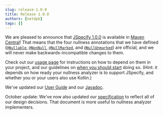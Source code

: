 ```yaml
---
slug: release-1.0.0
title: Release 1.0.0
authors: [netdpb]
tags: []
---
```


We are pleased to announce that
[JSpecify 1.0.0](https://github.com/jspecify/jspecify/releases/tag/v1.0.0) is
available in
[Maven Central](https://repo.maven.apache.org/maven2/org/jspecify/jspecify/1.0.0/)!
That means that the four nullness annotations that we have defined
([`@Nullable`](https://jspecify.dev/docs/api/org/jspecify/annotations/Nullable.html),
[`@NonNull`](https://jspecify.dev/docs/api/org/jspecify/annotations/NonNull.html),
[`@NullMarked`](https://jspecify.dev/docs/api/org/jspecify/annotations/NullMarked.html),
and
[`@NullUnmarked`](https://jspecify.dev/docs/api/org/jspecify/annotations/NullUnmarked.html))
are official, and we will never make backwards-incompatible changes to them.

Check out our [usage page](/docs/using) for instructions on how to depend on
them in your project, and our guidelines on
[when you should start](/docs/whether) doing so. (Hint: it depends on how ready
your nullness analyzer is to support JSpecify, and whether you or your users
also use Kotlin.)

We've updated our [User Guide](/docs/user-guide) and our
[Javadoc](https://jspecify.dev/docs/api/).

October update: We've now also updated our [specification](/docs/spec) to
reflect all of our design decisions. That document is more useful to nullness
analyzer implementers.
